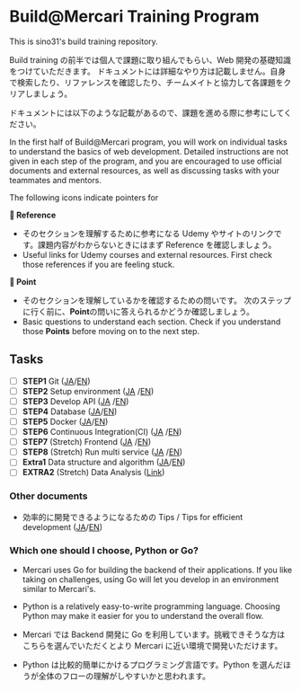 # Build@Mercari Training Program

This is sino31's build training repository.

Build training の前半では個人で課題に取り組んでもらい、Web 開発の基礎知識をつけていただきます。
ドキュメントには詳細なやり方は記載しません。自身で検索したり、リファレンスを確認したり、チームメイトと協力して各課題をクリアしましょう。

ドキュメントには以下のような記載があるので、課題を進める際に参考にしてください。

In the first half of Build@Mercari program, you will work on individual tasks to understand the basics of web development. Detailed instructions are not given in each step of the program, and you are encouraged to use official documents and external resources, as well as discussing tasks with your teammates and mentors.

The following icons indicate pointers for

**:book: Reference**

-   そのセクションを理解するために参考になる Udemy やサイトのリンクです。課題内容がわからないときにはまず Reference を確認しましょう。
-   Useful links for Udemy courses and external resources. First check those references if you are feeling stuck.

**:beginner: Point**

-   そのセクションを理解しているかを確認するための問いです。 次のステップに行く前に、**Point**の問いに答えられるかどうか確認しましょう。
-   Basic questions to understand each section. Check if you understand those **Points** before moving on to the next step.

## Tasks

-   [ ] **STEP1** Git ([JA](document/01-git.ja.md)/[EN](document/01-git.en.md))
-   [ ] **STEP2** Setup environment ([JA](document/02-local-env.ja.md)
        /[EN](document/02-local-env.en.md))
-   [ ] **STEP3** Develop API ([JA](document/03-api.ja.md)
        /[EN](document/03-api.en.md))
-   [ ] **STEP4** Database ([JA](document/04-database.ja.md)/[EN](document/04-database.en.md))
-   [ ] **STEP5** Docker ([JA](document/05-docker.ja.md)/[EN](document/05-docker.en.md))
-   [ ] **STEP6** Continuous Integration(CI) ([JA](document/06-ci.ja.md)
        /[EN](document/06-ci.en.md))
-   [ ] **STEP7** (Stretch) Frontend ([JA](document/07-frontend.ja.md)
        /[EN](document/07-frontend.en.md))
-   [ ] **STEP8** (Stretch) Run multi service ([JA](document/08-docker-compose.ja.md)
        /[EN](document/08-docker-compose.en.md))
-   [ ] **Extra1** Data structure and algorithm ([JA](document/extra-01-algorithm-and-data-structure.ja.md)/[EN](document%2Fextra-01-algorithm-and-data-structure.en.md))
-   [ ] **EXTRA2** (Stretch) Data Analysis ([Link](document/extra-02-data-analysis.md))

### Other documents

-   効率的に開発できるようになるための Tips / Tips for efficient development ([JA](document/tips.ja.md)/[EN](document/tips.en.md))

### Which one should I choose, Python or Go?

-   Mercari uses Go for building the backend of their applications. If you like taking on challenges, using Go will let you develop in an environment similar to Mercari's.
-   Python is a relatively easy-to-write programming language. Choosing Python may make it easier for you to understand the overall flow.

-   Mercari では Backend 開発に Go を利用しています。挑戦できそうな方はこちらを選んでいただくとより Mercari に近い環境で開発いただけます。
-   Python は比較的簡単にかけるプログラミング言語です。Python を選んだほうが全体のフローの理解がしやすいかと思われます。
